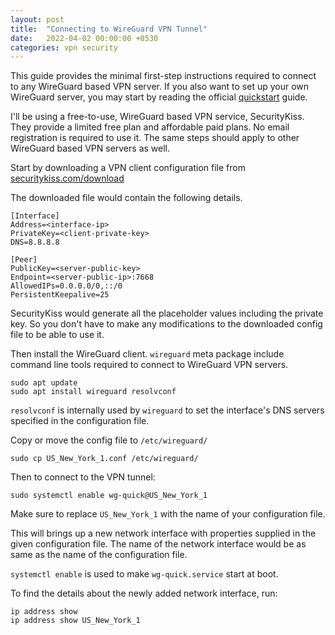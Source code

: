 ```yaml
---
layout: post
title:  "Connecting to WireGuard VPN Tunnel"
date:   2022-04-02 00:00:00 +0530
categories: vpn security
---
```


This guide provides the minimal first-step instructions required to connect to any WireGuard based VPN server.
If you also want to set up your own WireGuard server, you may start by reading the official [quickstart](https://www.wireguard.com/quickstart/) guide.

I'll be using a free-to-use, WireGuard based VPN service, SecurityKiss. 
They provide a limited free plan and affordable paid plans. No email registration is required to use it. The same steps should apply to other WireGuard based VPN servers as well.

Start by downloading a VPN client configuration file from [securitykiss.com/download](https://securitykiss.com/download.html)

The downloaded file would contain the following details.

```
[Interface]
Address=<interface-ip>
PrivateKey=<client-private-key>
DNS=8.8.8.8

[Peer]
PublicKey=<server-public-key>
Endpoint=<server-public-ip>:7668
AllowedIPs=0.0.0.0/0,::/0
PersistentKeepalive=25
```

SecurityKiss would generate all the placeholder values including the private key. 
So you don't have to make any modifications to the downloaded config file to be able to use it.

Then install the WireGuard client. `wireguard` meta package include command line tools required to connect to WireGuard VPN servers.

```
sudo apt update
sudo apt install wireguard resolvconf
```

`resolvconf` is internally used by `wireguard` to set the interface's DNS servers specified in the configuration file.


Copy or move the config file to `/etc/wireguard/`

```
sudo cp US_New_York_1.conf /etc/wireguard/
```

Then to connect to the VPN tunnel:

```
sudo systemctl enable wg-quick@US_New_York_1
```

Make sure to replace `US_New_York_1` with the name of your configuration file.

This will brings up a new network interface with properties supplied in the given configuration file.
The name of the network interface would be as same as the name of the configuration file.

`systemctl enable` is used to make `wg-quick.service` start at boot.

To find the details about the newly added network interface, run:

```
ip address show
ip address show US_New_York_1
```


